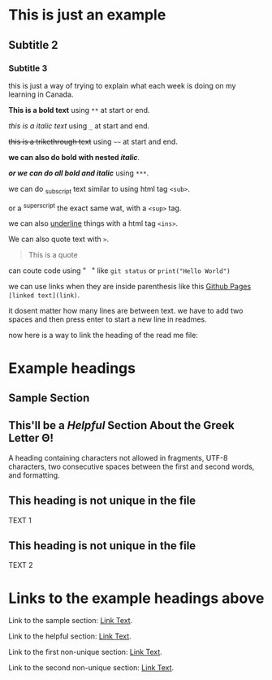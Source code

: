 # This is just an example
## Subtitle 2
### Subtitle 3
this is just a way of trying to explain what each week is doing on my learning in Canada.  

**This is a bold text** using `**` at start or end.  

_this is a italic text_ using `_` at start and end.  

~~this is a trikethrough text~~ using `~~` at start and end.  

**we can also do bold with nested _italic_**.  

***or we can do all bold and italic*** using `***`.   

we can do <sub>subscript</sub> text similar to using html tag `<sub>`.  

or a <sup>superscript</sup> the exact same wat, with a `<sup>` tag.  

we can also <ins>underline</ins> things with a html tag `<ins>`.  


We can also quote text with `>`.  

>This is a quote


can coute code using " ` `" like `git status` or `print("Hello World")`     

we can use links when they are inside parenthesis like this [Github Pages](https://pages.github.com/) `[linked text](link)`.  

it dosent matter how many lines are between text. we have to add two spaces and then press enter to start a new line in readmes.    

now here is a way to link the heading of the read me file:

# Example headings

## Sample Section

## This'll be a _Helpful_ Section About the Greek Letter Θ!
A heading containing characters not allowed in fragments, UTF-8 characters, two consecutive spaces between the first and second words, and formatting.

## This heading is not unique in the file

TEXT 1 













            

## This heading is not unique in the file

TEXT 2  














               

# Links to the example headings above

Link to the sample section: [Link Text](#this-is-just-an-example).

Link to the helpful section: [Link Text](#thisll-be-a-helpful-section-about-the-greek-letter-Θ).

Link to the first non-unique section: [Link Text](#this-heading-is-not-unique-in-the-file).

Link to the second non-unique section: [Link Text](#this-heading-is-not-unique-in-the-file-1).

